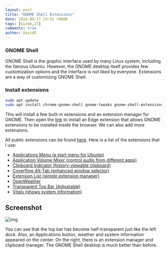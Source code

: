 ```yaml
---
layout: post
title: "GNOME Shell Extensions"
date: 2024-09-27 23:55 +0800
tags: [Guide,IT]
comments: true
author: DavidX
---
```

### GNOME Shell

GNOME Shell is the graphic interface used by many Linux system, including the famous Ubuntu. However, the GNOME desktop itself provides few customization options and the interface is not liked by everyone. Extensions are a way of customizing GNOME Shell.

### Install extensions

```bash
sudo apt update
sudo apt install chrome-gnome-shell gnome-tweaks gnome-shell-extensions
```

This will install a few built-in extensions and an extension manager for GNOME. Then open the [link](https://chromewebstore.google.com/detail/gnome-shell-integration/gphhapmejobijbbhgpjhcjognlahblep) to install an Edge extension that allows GNOME extensions to be installed inside the browser. We can also add more extensions.

All public extensions can be found [here](https://extensions.gnome.org/). Here is a list of the extensions that I use:

* [Applications Menu (a start menu for Ubuntu)](https://extensions.gnome.org/extension/6/applications-menu/)
* [Application Volume Mixer (control audio from different apps)](https://extensions.gnome.org/extension/3499/application-volume-mixer/)
* [Clipboard Indicator (history-viewable clipboard)](https://extensions.gnome.org/extension/779/clipboard-indicator/)
* [Coverflow Alt-Tab (enhanced window selector)](https://extensions.gnome.org/extension/97/coverflow-alt-tab/)
* [Extension List (simple extension manager)](https://extensions.gnome.org/extension/3088/extension-list/)
* [OpenWeather](https://extensions.gnome.org/extension/750/openweather/)
* [Transparent Top Bar (Adjustable)](https://extensions.gnome.org/extension/3960/transparent-top-bar-adjustable-transparency/)
* [Vitals (shows system information)](https://extensions.gnome.org/extension/1460/vitals/)

## Screenshot

![img](https://davidx.us.kg/images/pic2024092701.png)

You can see that the top bar has become half-transparent just like the left dock. Also, an Applications button, weather and system information appeared on the center. On the right, there is an extension manager and  clipboard manager. The GNOME Shell desktop is much better than before.
